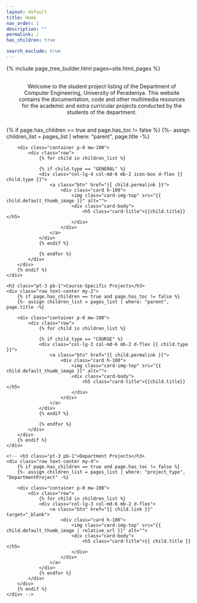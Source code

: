 ```yaml
---
layout: default
title: Home
nav_order: 1
description: ""
permalink: /
has_children: true

search_exclude: true
---
```


{% include page_tree_builder.html pages=site.html_pages %}

<!-- Jumbotron Header -->
<header class="jumbotron my-2" style="margin: 30px!important;">
    <p class="lead">
        Welcome to the student project listing of the Department of Computer Engineering, University of Peradeniya. This website contains the documentation, code and other multimedia resources for the academic and extra curricular projects conducted by the students of the department.
    </p>
</header>

<div>
    <div class="row text-center my-2">
        {% if page.has_children == true and page.has_toc != false %}
        {%- assign children_list = pages_list | where: "parent", page.title -%}

        <div class="container p-0 mw-100">
            <div class="row">
                {% for child in children_list %}

                {% if child.type == "GENERAL" %}
                <div class="col-lg-4 col-md-6 mb-2 icon-box d-flex {{ child.type }}">
                    <a class="btn" href="{{ child.permalink }}">
                        <div class="card h-100">
                            <img class="card-img-top" src="{{ child.default_thumb_image }}" alt="">
                            <div class="card-body">
                                <h5 class="card-title">{{child.title}}</h5>
                            </div>
                        </div>
                    </a>
                </div>
                {% endif %}

                {% endfor %}
            </div>
        </div>
        {% endif %}
    </div>

    <h3 class="pt-3 pb-1">Course-Specific Projects</h3>
    <div class="row text-center my-2">
        {% if page.has_children == true and page.has_toc != false %}
        {%- assign children_list = pages_list | where: "parent", page.title -%}

        <div class="container p-0 mw-100">
            <div class="row">
                {% for child in children_list %}

                {% if child.type == "COURSE" %}
                <div class="col-lg-3 col-md-6 mb-2 d-flex {{ child.type }}">
                    <a class="btn" href="{{ child.permalink }}">
                        <div class="card h-100">
                            <img class="card-img-top" src="{{ child.default_thumb_image }}" alt="">
                            <div class="card-body">
                                <h5 class="card-title">{{child.title}}</h5>
                            </div>
                        </div>
                    </a>
                </div>
                {% endif %}

                {% endfor %}
            </div>
        </div>
        {% endif %}
    </div>

    <!-- <h3 class="pt-3 pb-1">Department Projects</h3>
    <div class="row text-center my-4">
        {% if page.has_children == true and page.has_toc != false %}
        {%- assign children_list = pages_list | where: "project_type", "DepartmentProject" -%}

        <div class="container p-0 mw-100">
            <div class="row">
                {% for child in children_list %}
                <div class="col-lg-3 col-md-6 mb-2 d-flex">
                    <a class="btn" href="{{ child.link }}" target="_blank">
                        <div class="card h-100">
                            <img class="card-img-top" src="{{ child.default_thumb_image | relative_url }}" alt="">
                            <div class="card-body">
                                <h5 class="card-title">{{ child.title }}</h5>
                            </div>
                        </div>
                    </a>
                </div>
                {% endfor %}
            </div>
        </div>
        {% endif %}
    </div> -->
</div>
